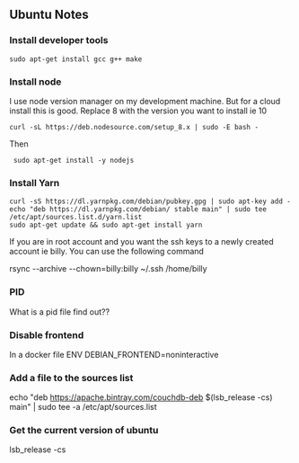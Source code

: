 ## Ubuntu Notes

### Install developer tools

```
sudo apt-get install gcc g++ make
```

### Install node

I use node version manager on my development machine.
But for a cloud install this is good.
Replace 8 with the version you want to install ie 10

```
curl -sL https://deb.nodesource.com/setup_8.x | sudo -E bash -
```

Then

```
 sudo apt-get install -y nodejs
```

### Install Yarn

```
curl -sS https://dl.yarnpkg.com/debian/pubkey.gpg | sudo apt-key add -
echo "deb https://dl.yarnpkg.com/debian/ stable main" | sudo tee /etc/apt/sources.list.d/yarn.list
sudo apt-get update && sudo apt-get install yarn
```

If you are in root account and you want the ssh keys to a newly created account ie billy. You can use the following command

rsync --archive --chown=billy:billy ~/.ssh /home/billy

### PID

What is a pid file
find out??

### Disable frontend

In a docker file
ENV DEBIAN_FRONTEND=noninteractive

### Add a file to the sources list

echo "deb https://apache.bintray.com/couchdb-deb \$(lsb_release -cs) main" | sudo tee -a /etc/apt/sources.list

### Get the current version of ubuntu

lsb_release -cs
